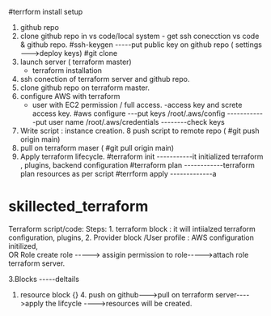 #terrform install setup

   1. github repo
   2. clone github repo in vs code/local system 
          - get ssh conecction vs code & github repo.
              #ssh-keygen -----put public key on github repo ( settings --->deploy keys)
              #git clone <http url of repo>
   3. launch server ( terraform master)
       - terraform installation 
   4. ssh conection of terraform server and github repo.
   5. clone github repo on terraform master.
   6. configure AWS with terraform
        - user with EC2 permission / full access.
        -access key and screte access key.
         #aws configure   ---put keys
         /root/.aws/config   ------------put user name
         /root/.aws/credentials --------check keys
   7. Write script : instance creation.
   8 push script to remote repo ( #git push origin main)
   9. pull on terraform maser ( #git pull origin main)
   10. Apply terraform lifecycle.
         #terraform init  -----------it initialized terraform , plugins, backend configuration
         #terraform plan ------------terraform plan resources as per script
         #terrform apply  -------------a 



                       








# skillected_terraform
Terraform script/code:
   Steps:
      1. terraform block : it will intiialzed terraform configuration, plugins, 
      2. Provider block /User profile : AWS configuration initilized,    
             OR Role
        create role -----> assigin permission to role----->attach role terraform server.    

   3.Blocks   -----deltails
1. resource block 
       {}
       4. push on github--->pull on terraform server---->apply the lifcycle  ---->resources will be created.







